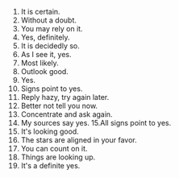 1. It is certain.
2. Without a doubt.
3. You may rely on it.
4. Yes, definitely.
5. It is decidedly so.
6. As I see it, yes.
7. Most likely.
8. Outlook good.
9. Yes.
10. Signs point to yes.
11. Reply hazy, try again later.
12. Better not tell you now.
13. Concentrate and ask again.
14. My sources say yes.
15.All signs point to yes.
16. It's looking good.
17. The stars are aligned in your favor.
18. You can count on it.
19. Things are looking up.
20. It's a definite yes.
